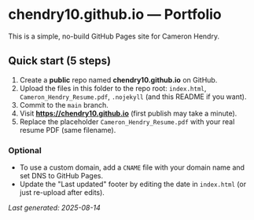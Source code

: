 # chendry10.github.io — Portfolio

This is a simple, no-build GitHub Pages site for Cameron Hendry.

## Quick start (5 steps)

1. Create a **public** repo named **chendry10.github.io** on GitHub.
2. Upload the files in this folder to the repo root: `index.html`, `Cameron_Hendry_Resume.pdf`, `.nojekyll` (and this README if you want).
3. Commit to the `main` branch.
4. Visit **https://chendry10.github.io** (first publish may take a minute).
5. Replace the placeholder `Cameron_Hendry_Resume.pdf` with your real resume PDF (same filename).

### Optional
- To use a custom domain, add a `CNAME` file with your domain name and set DNS to GitHub Pages.
- Update the "Last updated" footer by editing the date in `index.html` (or just re-upload after edits).

_Last generated: 2025-08-14_